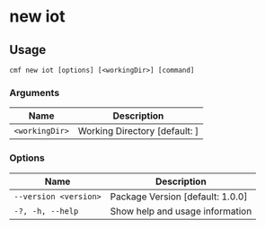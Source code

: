 # new iot

<!-- BEGIN USAGE -->

Usage
-----

```
cmf new iot [options] [<workingDir>] [command]
```

### Arguments

Name | Description
---- | -----------
`<workingDir>` | Working Directory [default: ]

### Options

Name | Description
---- | -----------
`--version <version>` | Package Version [default: 1.0.0]
`-?, -h, --help` | Show help and usage information


<!-- END USAGE -->
